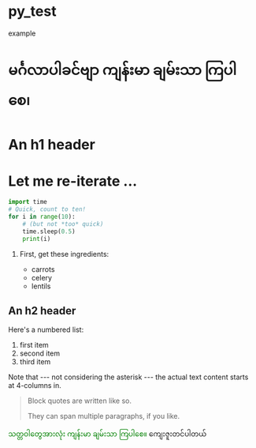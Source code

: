 # py_test
example

# မင်္ဂလာပါခင်ဗျာ ကျန်းမာ ချမ်းသာ ကြပါစေ၊

An h1 header
============

# Let me re-iterate ...

~~~python
import time
# Quick, count to ten!
for i in range(10):
    # (but not *too* quick)
    time.sleep(0.5)
    print(i)
~~~
 1. First, get these ingredients:

      * carrots
      * celery
      * lentils


An h2 header
------------

Here's a numbered list:

 1. first item
 2. second item
 3. third item
 
Note that --- not considering the asterisk --- the actual text
content starts at 4-columns in.

> Block quotes are
> written like so.
>
> They can span multiple paragraphs,
> if you like.


<font color="green"> သတ္တဝါတွေအားလုံး ကျန်းမာ ချမ်းသာ ကြပါစေ။ </font>
ကျေးဇူးတင်ပါတယ်
